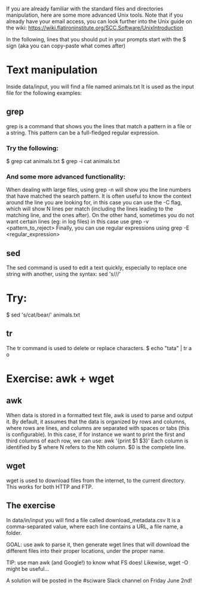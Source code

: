 If you are already familiar with the standard files and directories manipulation, here are some more advanced Unix tools.
Note that if you already have your email access, you can look further into the Unix guide on the wiki: https://wiki.flatironinstitute.org/SCC.Software/UnixIntroduction

In the following, lines that you should put in your prompts start with the $ sign (aka you can copy-paste what comes after)

# Text manipulation
Inside data/input, you will find a file named animals.txt It is used as the input file for the following examples:

## grep
grep <pattern> is a command that shows you the lines that match a pattern in a file or a string. This pattern can be a full-fledged regular expression.
### Try the following:
$ grep cat animals.txt
$ grep -i cat animals.txt

### And some more advanced functionality:
When dealing with large files, using grep -n will show you the line numbers that have matched the search pattern.
It is often useful to know the context around the line you are looking for, in this case you can use the -C<N> flag, which will show N lines per match (including the lines leading to the matching line, and the ones after).
On the other hand, sometimes you do not want certain lines (eg: in log files) in this case use grep -v <pattern_to_reject>
Finally, you can use regular expressions using grep -E <regular_expression>

## sed
The sed command is used to edit a text quickly, especially to replace one string with another, using the syntax:
sed 's/<string1>/<string2>/' <filename>
# Try:
$ sed 's/cat/bear/' animals.txt

## tr
The tr command is used to delete or replace characters.
$ echo "tata" | tr a o

# Exercise: awk + wget
## awk
When data is stored in a formatted text file, awk is used to parse and output it. By default, it assumes that the data is organized by rows and columns, where rows are lines, and columns are separated with spaces or tabs (this is configurable). In this case, if for instance we want to print the first and third columns of each row, we can use:
awk '{print $1 $3}' <filename>
Each column is identified by $<N> where N refers to the Nth column. $0 is the complete line.

## wget
wget <url> is used to download files from the internet, to the current directory. This works for both HTTP and FTP.

## The exercise
In data/in/input you will find a file called download_metadata.csv
It is a comma-separated value, where each line contains a URL, a file name, a folder.

GOAL: use awk to parse it, then generate wget lines that will download the different files into their proper locations, under the proper name.

TIP: use man awk (and Google!) to know what FS does! Likewise, wget -O might be useful...

A solution will be posted in the #sciware Slack channel on Friday June 2nd!
